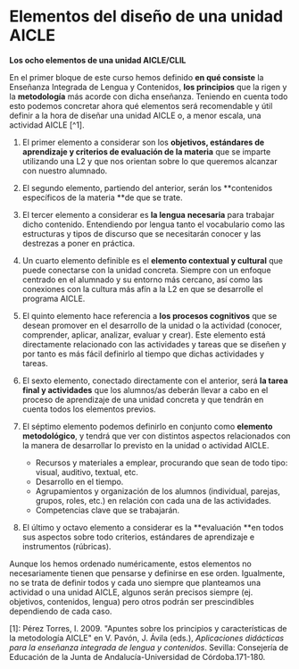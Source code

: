 # Elementos del diseño de una unidad AICLE

**Los ocho elementos de una unidad AICLE/CLIL**

En el primer bloque de este curso hemos definido **en qué consiste** la Enseñanza Integrada de Lengua y Contenidos, **los principios** que la rigen y la **metodología** más acorde con dicha enseñanza. Teniendo en cuenta todo esto podemos concretar ahora qué elementos será recomendable y útil definir a la hora de diseñar una unidad AICLE o, a menor escala, una actividad AICLE [^1].

1. El primer elemento a considerar son los **objetivos, estándares de aprendizaje y criterios de evaluación de la materia** que se imparte utilizando una L2 y que nos orientan sobre lo que queremos alcanzar con nuestro alumnado.
2. El segundo elemento, partiendo del anterior, serán los **contenidos específicos de la materia **de que se trate.
3. El tercer elemento a considerar es **la lengua** **necesaria** para trabajar dicho contenido. Entendiendo por lengua tanto el vocabulario como las estructuras y tipos de discurso que se necesitarán conocer y las destrezas a poner en práctica.
4. Un cuarto elemento definible es el **elemento contextual y cultural** que puede conectarse con la unidad concreta. Siempre con un enfoque centrado en el alumnado y su entorno más cercano, así como las conexiones con la cultura más afín a la L2 en que se desarrolle el programa AICLE.
5. El quinto elemento hace referencia a **los procesos cognitivos** que se desean promover en el desarrollo de la unidad o la actividad \(conocer, comprender, aplicar, analizar, evaluar y crear\). Este elemento está directamente relacionado con las actividades y tareas que se diseñen y por tanto es más fácil definirlo al tiempo que dichas actividades y tareas.
6. El sexto elemento, conectado directamente con el anterior, será **la tarea final y actividades** que los alumnos/as deberán llevar a cabo en el proceso de aprendizaje de una unidad concreta y que tendrán en cuenta todos los  elementos previos.
7. El séptimo elemento podemos definirlo en conjunto como **elemento metodológico**, y tendrá que ver con distintos aspectos relacionados con la manera de desarrollar lo previsto en la unidad o actividad AICLE.

   * Recursos y materiales a emplear, procurando que sean de todo tipo: visual, auditivo, textual, etc.
   * Desarrollo en el tiempo.
   * Agrupamientos y organización de los alumnos \(individual, parejas, grupos, roles, etc.\) en relación con cada una de las actividades.
   * Competencias clave que se trabajarán.

8. El último y octavo elemento a considerar es la **evaluación **en todos sus aspectos sobre todo criterios, estándares de aprendizaje e instrumentos \(rúbricas\).

Aunque los hemos ordenado numéricamente, estos elementos no necesariamente tienen que pensarse y definirse en ese orden. Igualmente, no se trata de definir todos y cada uno siempre que planteamos una actividad o una unidad AICLE, algunos serán precisos siempre \(ej. objetivos, contenidos, lengua\) pero otros podrán ser prescindibles dependiendo de cada caso.



\[1\]: Pérez Torres, I. 2009. "Apuntes sobre los principios y características de la metodología AICLE" en V. Pavón, J. Ávila \(eds.\), _Aplicaciones didácticas para la enseñanza integrada de lengua y contenidos_. Sevilla: Consejería de Educación de la Junta de Andalucía-Universidad de Córdoba.171-180.

